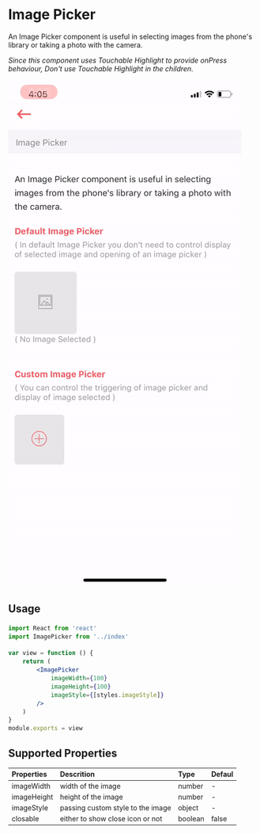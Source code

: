 # Image Picker

An Image Picker component is useful in selecting images from the phone's library or taking a photo with the camera.

_Since this component uses Touchable Highlight to provide onPress behaviour, Don't use Touchable Highlight in the children._

![](../.gitbook/assets/ezgif.com-video-to-gif-2.gif)

## Usage

```jsx
import React from 'react'
import ImagePicker from '../index'

var view = function () {
    return (
        <ImagePicker 
            imageWidth={100} 
            imageHeight={100} 
            imageStyle={[styles.imageStyle]}
        />    
    )
}
module.exports = view

```

## Supported Properties

| Properties | Descrition | Type | Defaul |
| :--- | :--- | :--- | :--- |
| imageWidth | width of the image | number | - |
| imageHeight | height of the image | number | - |
| imageStyle | passing custom style to the image | object | - |
| closable | either to show close icon or not | boolean | false |



